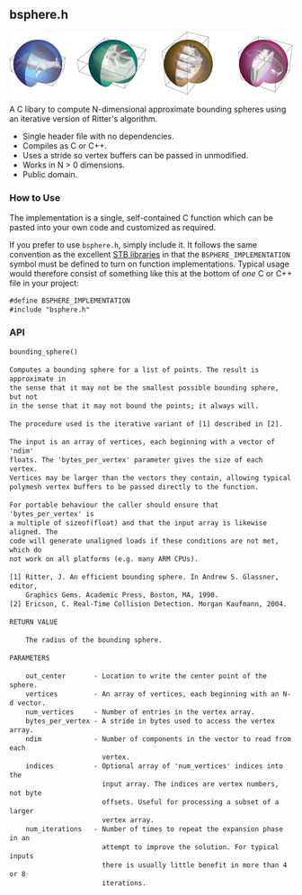 ## bsphere.h

![Bounding Spheres](images/bounding_spheres.png)

A C libary to compute N-dimensional approximate bounding spheres using an 
iterative version of Ritter's algorithm.

- Single header file with no dependencies.
- Compiles as C or C++.
- Uses a stride so vertex buffers can be passed in unmodified.
- Works in N > 0 dimensions.
- Public domain.

### How to Use

The implementation is a single, self-contained C function which can be pasted
into your own code and customized as required.

If you prefer to use `bsphere.h`, simply include it. It follows the same 
convention as the excellent [STB libraries](https://github.com/nothings/stb)
in that the `BSPHERE_IMPLEMENTATION` symbol must be defined to turn on function
implementations. Typical usage would therefore consist of something like this
at the bottom of *one* C or C++ file in your project:

	#define BSPHERE_IMPLEMENTATION
	#include "bsphere.h"

### API

```
bounding_sphere()

Computes a bounding sphere for a list of points. The result is approximate in
the sense that it may not be the smallest possible bounding sphere, but not 
in the sense that it may not bound the points; it always will.

The procedure used is the iterative variant of [1] described in [2].

The input is an array of vertices, each beginning with a vector of 'ndim'
floats. The 'bytes_per_vertex' parameter gives the size of each vertex. 
Vertices may be larger than the vectors they contain, allowing typical 
polymesh vertex buffers to be passed directly to the function.

For portable behaviour the caller should ensure that 'bytes_per_vertex' is
a multiple of sizeof(float) and that the input array is likewise aligned. The
code will generate unaligned loads if these conditions are not met, which do
not work on all platforms (e.g. many ARM CPUs).

[1] Ritter, J. An efficient bounding sphere. In Andrew S. Glassner, editor, 
    Graphics Gems. Academic Press, Boston, MA, 1990.
[2] Ericson, C. Real-Time Collision Detection. Morgan Kaufmann, 2004.

RETURN VALUE

    The radius of the bounding sphere.

PARAMETERS

    out_center       - Location to write the center point of the sphere.
    vertices         - An array of vertices, each beginning with an N-d vector.
    num_vertices     - Number of entries in the vertex array.
    bytes_per_vertex - A stride in bytes used to access the vertex array.
    ndim             - Number of components in the vector to read from each 
                       vertex.
    indices          - Optional array of 'num_vertices' indices into the 
                       input array. The indices are vertex numbers, not byte 
                       offsets. Useful for processing a subset of a larger
                       vertex array.
    num_iterations   - Number of times to repeat the expansion phase in an 
                       attempt to improve the solution. For typical inputs 
                       there is usually little benefit in more than 4 or 8 
                       iterations.
```
